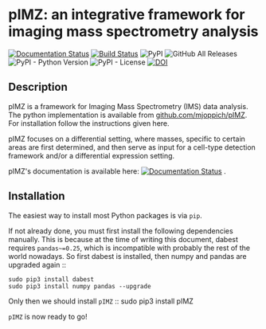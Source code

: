# pIMZ: an integrative framework for imaging mass spectrometry analysis

[![Documentation Status](https://readthedocs.org/projects/pimz/badge/?version=latest)](https://pimz.readthedocs.io/en/latest/?badge=latest)
[![Build Status](https://travis-ci.org/mjoppich/pIMZ.svg?branch=master)](https://travis-ci.org/mjoppich/pIMZ)
![PyPI](https://img.shields.io/pypi/v/pIMZ)
![GitHub All Releases](https://img.shields.io/github/downloads/mjoppich/pIMZ/total)
![PyPI - Python Version](https://img.shields.io/pypi/pyversions/pIMZ)
![PyPI - License](https://img.shields.io/pypi/l/pIMZ)
[![DOI](https://zenodo.org/badge/203115135.svg)](https://zenodo.org/badge/latestdoi/203115135)


## Description

pIMZ is a framework for Imaging Mass Spectrometry (IMS) data analysis.
The python implementation is available from  [github.com/mjoppich/pIMZ](http://github.com/mjoppich/pIMZ).
For installation follow the instructions given here.

pIMZ focuses on a differential setting, where masses, specific to certain areas are first determined, and then serve as input for a cell-type detection framework and/or a differential expression setting.

pIMZ's documentation is available here: [![Documentation Status](https://readthedocs.org/projects/pimz/badge/?version=latest)](https://pimz.readthedocs.io/en/latest/?badge=latest) .


## Installation

The easiest way to install most Python packages is via ``pip``.

If not already done, you must first install the following dependencies manually. This is because at the time of writing this document, dabest requires ``pandas~=0.25``, which is incompatible with probably the rest of the world nowadays. So first dabest is installed, then numpy and pandas are upgraded again ::

    sudo pip3 install dabest
    sudo pip3 install numpy pandas --upgrade

Only then we should install ``pIMZ`` ::
    sudo pip3 install pIMZ

``pIMZ`` is now ready to go!
